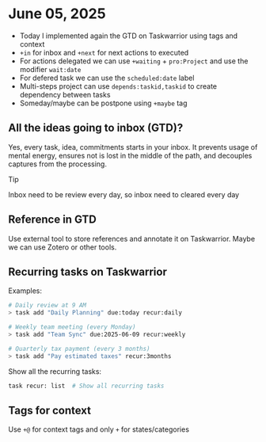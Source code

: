 # June 05, 2025

- Today I implemented again the GTD on Taskwarrior using tags and context
- `+in` for inbox and `+next` for next actions to executed
- For actions delegated we can use `+waiting` + `pro:Project` and use the modifier `wait:date`
- For defered task we can use the `scheduled:date` label
- Multi-steps project can use `depends:taskid,taskid` to create dependency between tasks
- Someday/maybe can be postpone using `+maybe` tag

## All the ideas going to inbox (GTD)?

Yes, every task, idea, commitments starts in your inbox. It prevents usage of mental energy, ensures
not is lost in the middle of the path, and decouples captures from the processing.

> [!tip]
> Inbox need to be review every day, so inbox need to cleared every day

## Reference in GTD

Use external tool to store references and annotate it on Taskwarrior. Maybe we can use Zotero or
other tools.

## Recurring tasks on Taskwarrior

Examples:

```bash
# Daily review at 9 AM
> task add "Daily Planning" due:today recur:daily

# Weekly team meeting (every Monday)
> task add "Team Sync" due:2025-06-09 recur:weekly

# Quarterly tax payment (every 3 months)
> task add "Pay estimated taxes" recur:3months
```

Show all the recurring tasks:
```bash
task recur: list  # Show all recurring tasks
```

## Tags for context

Use `+@` for context tags and only `+` for states/categories
